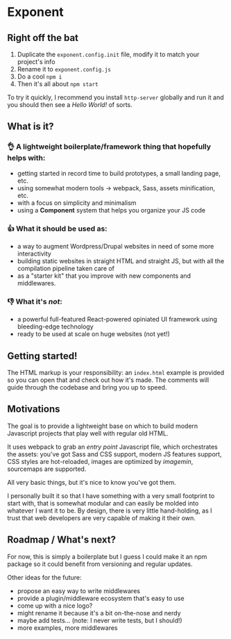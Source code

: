 # Exponent

## Right off the bat

1. Duplicate the `exponent.config.init` file, modify it to match your project's
info
1. Rename it to `exponent.config.js`
1. Do a cool `npm i`
1. Then it's all about `npm start`

To try it quickly, I recommend you install `http-server` globally and run it and
you should then see a *Hello World!* of sorts.

## What is it?

### 👌 A lightweight boilerplate/framework thing that hopefully helps with:

- getting started in record time to build prototypes, a small landing page, etc.
- using somewhat modern tools -> webpack, Sass, assets minification, etc.
- with a focus on simplicity and minimalism
- using a **Component** system that helps you organize your JS code

### 👍 What it should be used as:

- a way to augment Wordpress/Drupal websites in need of some more interactivity
- building static websites in straight HTML and straight JS, but with all the
compilation pipeline taken care of
- as a "starter kit" that you improve with new components and middlewares.

### 👎 What it's *not*:

- a powerful full-featured React-powered opiniated UI framework using
bleeding-edge technology
- ready to be used at scale on huge websites (not yet!)

## Getting started!

The HTML markup is your responsibility: an `index.html` example is provided so
you can open that and check out how it's made. The comments will guide through
the codebase and bring you up to speed.

## Motivations

The goal is to provide a lightweight base on which to build modern Javascript
projects that play well with regular old HTML.

It uses webpack to grab an *entry point* Javascript file, which orchestrates the
assets: you've got Sass and CSS support, modern JS features support, CSS styles
are hot-reloaded, images are optimized by *imagemin*, sourcemaps are supported.

All very basic things, but it's nice to know you've got them.

I personally built it so that I have something with a very small footprint to
start with, that is somewhat modular and can easily be molded into whatever I
want it to be. By design, there is very little hand-holding, as I trust that web
developers are very capable of making it their own.

## Roadmap / What's next?

For now, this is simply a boilerplate but I guess I could make it an npm package
so it could benefit from versioning and regular updates.

Other ideas for the future:

- propose an easy way to write middlewares
- provide a plugin/middleware ecosystem that's easy to use
- come up with a nice logo?
- might rename it because it's a bit on-the-nose and nerdy
- maybe add tests... (note: I never write tests, but I should!)
- more examples, more middlewares
